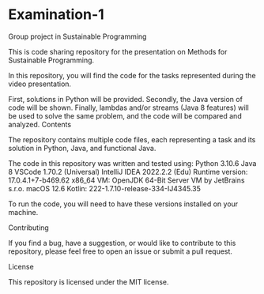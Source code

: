 # Examination-1
Group project in Sustainable Programming 

This is code sharing repository for the presentation on Methods for Sustainable Programming.

In this repository, you will find the code for the tasks represented during the video presentation.

First, solutions in Python will be provided.
Secondly, the Java version of code will be shown.
Finally, lambdas and/or streams (Java 8 features) will be used to solve the same problem, and the code will be compared and analyzed.
Contents

The repository contains multiple code files, each representing a task and its solution in Python, Java, and functional Java.

The code in this repository was written and tested using:
Python 3.10.6
Java 8
VSCode 1.70.2 (Universal)
IntelliJ IDEA 2022.2.2 (Edu)
Runtime version: 17.0.4.1+7-b469.62 x86_64
VM: OpenJDK 64-Bit Server VM by JetBrains s.r.o.
macOS 12.6
Kotlin: 222-1.7.10-release-334-IJ4345.35

To run the code, you will need to have these versions installed on your machine.

Contributing

If you find a bug, have a suggestion, or would like to contribute to this repository, please feel free to open an issue or submit a pull request.

License

This repository is licensed under the MIT license.
